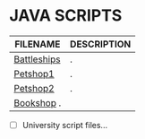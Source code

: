 # JAVA SCRIPTS

| FILENAME       | DESCRIPTION |
|----------------|-------------|
| [Battleships](https://github.com/BroadbentT/Battleships) | .|
| [Petshop1](https://github.com/BroadbentT/Petshop-1) | . |
| [Petshop2](https://github.com/BroadbentT/Petshop-2) |.|
| [Bookshop](https://github.com/BroadbentT/Bookshop) .|

- [ ] University script files...








